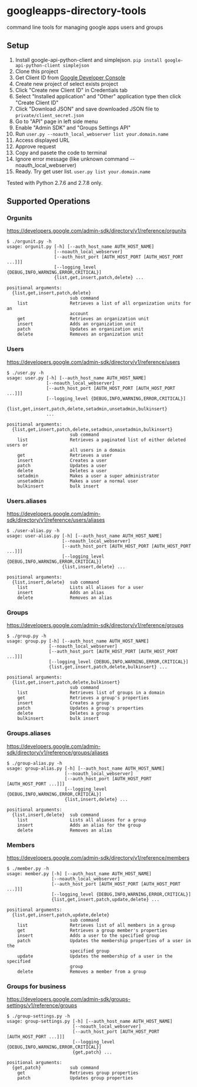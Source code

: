googleapps-directory-tools
==========================

command line tools for managing google apps users and groups

## Setup

1. Install google-api-python-client and simplejson. `pip install google-api-python-client simplejson`
2. Clone this project
3. Get Client ID from [Google Developer Console](https://console.developers.google.com/)
  1. Create new project of select exists project
  2. Click "Create new Client ID" in Credentials tab
  3. Select "Installed application" and "Other" application type then click "Create Client ID"
  4. Click "Download JSON" and save downloaded JSON file to `private/client_secret.json`
  5. Go to "API" page in left side menu
  6. Enable "Admin SDK" and "Groups Settings API"
4. Run `user.py --noauth_local_webserver list your.domain.name`
  1. Access displayed URL
  2. Approve request
  3. Copy and pasete the code to terminal
  4. Ignore error message (like unknown command --noauth_local_webserver)
5. Ready. Try get user list. `user.py list your.domain.name`

Tested with Python 2.7.6 and 2.7.8 only.

## Supported Operations

### Orgunits

https://developers.google.com/admin-sdk/directory/v1/reference/orgunits

```
$ ./orgunit.py -h
usage: orgunit.py [-h] [--auth_host_name AUTH_HOST_NAME]
                  [--noauth_local_webserver]
                  [--auth_host_port [AUTH_HOST_PORT [AUTH_HOST_PORT ...]]]
                  [--logging_level {DEBUG,INFO,WARNING,ERROR,CRITICAL}]
                  {list,get,insert,patch,delete} ...

positional arguments:
  {list,get,insert,patch,delete}
                        sub command
    list                Retrieves a list of all organization units for an
                        account
    get                 Retrieves an organization unit
    insert              Adds an organization unit
    patch               Updates an organization unit
    delete              Removes an organization unit
```

### Users

https://developers.google.com/admin-sdk/directory/v1/reference/users

```
$ ./user.py -h
usage: user.py [-h] [--auth_host_name AUTH_HOST_NAME]
               [--noauth_local_webserver]
               [--auth_host_port [AUTH_HOST_PORT [AUTH_HOST_PORT ...]]]
               [--logging_level {DEBUG,INFO,WARNING,ERROR,CRITICAL}]
               {list,get,insert,patch,delete,setadmin,unsetadmin,bulkinsert}
               ...

positional arguments:
  {list,get,insert,patch,delete,setadmin,unsetadmin,bulkinsert}
                        sub command
    list                Retrieves a paginated list of either deleted users or
                        all users in a domain
    get                 Retrieves a user
    insert              Creates a user
    patch               Updates a user
    delete              Deletes a user
    setadmin            Makes a user a super administrator
    unsetadmin          Makes a user a normal user
    bulkinsert          bulk insert
```

### Users.aliases

https://developers.google.com/admin-sdk/directory/v1/reference/users/aliases

```
$ ./user-alias.py -h
usage: user-alias.py [-h] [--auth_host_name AUTH_HOST_NAME]
                     [--noauth_local_webserver]
                     [--auth_host_port [AUTH_HOST_PORT [AUTH_HOST_PORT ...]]]
                     [--logging_level {DEBUG,INFO,WARNING,ERROR,CRITICAL}]
                     {list,insert,delete} ...

positional arguments:
  {list,insert,delete}  sub command
    list                Lists all aliases for a user
    insert              Adds an alias
    delete              Removes an alias
```

### Groups

https://developers.google.com/admin-sdk/directory/v1/reference/groups

```
$ ./group.py -h
usage: group.py [-h] [--auth_host_name AUTH_HOST_NAME]
                [--noauth_local_webserver]
                [--auth_host_port [AUTH_HOST_PORT [AUTH_HOST_PORT ...]]]
                [--logging_level {DEBUG,INFO,WARNING,ERROR,CRITICAL}]
                {list,get,insert,patch,delete,bulkinsert} ...

positional arguments:
  {list,get,insert,patch,delete,bulkinsert}
                        sub command
    list                Retrieves list of groups in a domain
    get                 Retrieves a group's properties
    insert              Creates a group
    patch               Updates a group's properties
    delete              Deletes a group
    bulkinsert          bulk insert
```

### Groups.aliases

https://developers.google.com/admin-sdk/directory/v1/reference/groups/aliases

```
$ ./group-alias.py -h
usage: group-alias.py [-h] [--auth_host_name AUTH_HOST_NAME]
                      [--noauth_local_webserver]
                      [--auth_host_port [AUTH_HOST_PORT [AUTH_HOST_PORT ...]]]
                      [--logging_level {DEBUG,INFO,WARNING,ERROR,CRITICAL}]
                      {list,insert,delete} ...

positional arguments:
  {list,insert,delete}  sub command
    list                Lists all aliases for a group
    insert              Adds an alias for the group
    delete              Removes an alias
```

### Members

https://developers.google.com/admin-sdk/directory/v1/reference/members

```
$ ./member.py -h
usage: member.py [-h] [--auth_host_name AUTH_HOST_NAME]
                 [--noauth_local_webserver]
                 [--auth_host_port [AUTH_HOST_PORT [AUTH_HOST_PORT ...]]]
                 [--logging_level {DEBUG,INFO,WARNING,ERROR,CRITICAL}]
                 {list,get,insert,patch,update,delete} ...

positional arguments:
  {list,get,insert,patch,update,delete}
                        sub command
    list                Retrieves list of all members in a group
    get                 Retrieves a group member's properties
    insert              Adds a user to the specified group
    patch               Updates the membership properties of a user in the
                        specified group
    update              Updates the membership of a user in the specified
                        group
    delete              Removes a member from a group
```

### Groups for business

https://developers.google.com/admin-sdk/groups-settings/v1/reference/groups

```
$ ./group-settings.py -h
usage: group-settings.py [-h] [--auth_host_name AUTH_HOST_NAME]
                         [--noauth_local_webserver]
                         [--auth_host_port [AUTH_HOST_PORT [AUTH_HOST_PORT ...]]]
                         [--logging_level {DEBUG,INFO,WARNING,ERROR,CRITICAL}]
                         {get,patch} ...

positional arguments:
  {get,patch}           sub command
    get                 Retrieves group properties
    patch               Updates group properties
```
